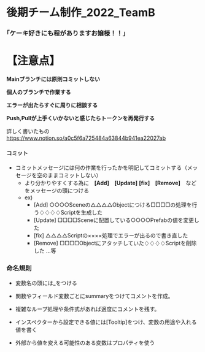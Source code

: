 # 後期チーム制作_2022_TeamB

### ｢ケーキ好きにも程がありますお嬢様！！｣


# 【注意点】


**Mainブランチには原則コミットしない**

**個人のブランチで作業する**

**エラーが出たらすぐに周りに相談する**

**Push,Pullが上手くいかないと感じたらトークンを再発行する**

詳しく書いたもの
https://www.notion.so/a0c5f6a725484a63844b941ea22027ab

#### コミット
- コミットメッセージには何の作業を行ったかを明記してコミットする（メッセージを空のままコミットしない）
  - より分かりやすくする為に　**[Add]**　**[Update]** **[fix]**　**[Remove]**　などをメッセージの頭につける
  - ex) 
       - [Add] ○○○○Sceneの△△△△Objectにつける□□□□の処理を行う♢♢♢♢Scriptを生成した
       - [Update] □□□□Sceneに配置している○○○○Prefabの値を変更した
       - [fix] △△△△Scriptの××××処理でエラーが出るので書き直した
       - [Remove] □□□□Objectにアタッチしていた♢♢♢♢Scriptを削除した
                                                                    …等
                                                                    
### 命名規則
- 変数名の頭には_をつける

- 関数やフィールド変数ごとにsummaryをつけてコメントを作成。

- 複雑なループ処理や条件式があれば適度にコメントを残す。

- インスペクターから設定できる値には[Tooltip]をつけ、変数の用途や入れる値を書く

- 外部から値を変える可能性のある変数はプロパティを使う　

